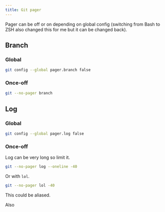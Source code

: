 ```yaml
---
title: Git pager
---
```



Pager can be off or on depending on global config (switching from Bash to ZSH also changed this for me but it can be changed back).

## Branch

### Global

```sh
git config --global pager.branch false
```

### Once-off

```sh
git --no-pager branch
```

## Log

### Global

```sh
git config --global pager.log false
```

### Once-off

Log can be very long so limit it.

```sh
git --no-pager log --oneline -40
```

Or with `lol`.

```sh
git --no-pager lol -40
```

This could be aliased.

Also

